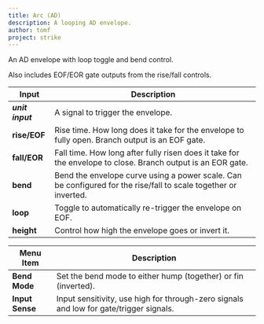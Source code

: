 ```yaml
---
title: Arc (AD)
description: A looping AD envelope.
author: tomf
project: strike
---
```


<md-img src="strike/arc.png" alt=""></md-img>
<md-img src="strike/arc-wave.png" alt=""></md-img>

An AD envelope with loop toggle and bend control.

Also includes EOF/EOR gate outputs from the rise/fall controls.

| Input            | Description                        |
| ---------------- | ---------------------------------- |
| **_unit input_** | A signal to trigger the envelope.  |
| **rise/EOF**         | Rise time. How long does it take for the envelope to fully open. Branch output is an EOF gate. |
| **fall/EOR**         | Fall time. How long after fully risen does it take for the envelope to close. Branch output is an EOR gate. |
| **bend**            | Bend the envelope curve using a power scale. Can be configured for the rise/fall to scale together or inverted. |
| **loop** | Toggle to automatically re-trigger the envelope on EOF. |
| **height** | Control how high the envelope goes or invert it. |

| Menu Item        | Description                        |
| ---------------- | ---------------------------------- |
| **Bend Mode** | Set the bend mode to either hump (together) or fin (inverted). |
| **Input Sense** | Input sensitivity, use high for through-zero signals and low for gate/trigger signals. |